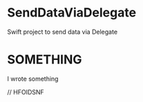# SendDataViaDelegate
Swift project to send data via Delegate



# SOMETHING
I wrote something


// HFOIDSNF
